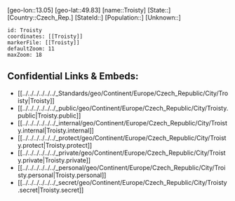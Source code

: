 ﻿---
location: [49.83,13.05]
mapzoom: [7,12] 
mapmarker: city 
type: City
tags:
- geo/City


SpocWebEntityId: 34993
isDeleted: false
confidential: public

---
[geo-lon::13.05]
[geo-lat::49.83]
[name::Troisty]
[State::]
[Country::Czech_Rep.]
[StateId::]
[Population::]
[Unknown::]


```leaflet
id: Troisty
coordinates: [[Troisty]]
markerFile: [[Troisty]]
defaultZoom: 11 
maxZoom: 18
```


## Confidential Links & Embeds: 
- [[../../../../../../_Standards/geo/Continent/Europe/Czech_Republic/City/Troisty|Troisty]] 
- [[../../../../../../_public/geo/Continent/Europe/Czech_Republic/City/Troisty.public|Troisty.public]] 
- [[../../../../../../_internal/geo/Continent/Europe/Czech_Republic/City/Troisty.internal|Troisty.internal]] 
- [[../../../../../../_protect/geo/Continent/Europe/Czech_Republic/City/Troisty.protect|Troisty.protect]] 
- [[../../../../../../_private/geo/Continent/Europe/Czech_Republic/City/Troisty.private|Troisty.private]] 
- [[../../../../../../_personal/geo/Continent/Europe/Czech_Republic/City/Troisty.personal|Troisty.personal]] 
- [[../../../../../../_secret/geo/Continent/Europe/Czech_Republic/City/Troisty.secret|Troisty.secret]] 
